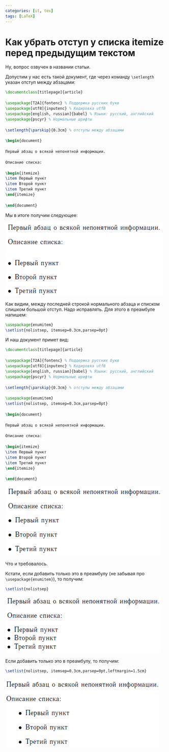 ```yaml
---
categories: [it, tex]
tags: [LaTeX]
---
```


# Как убрать отступ у списка itemize перед предыдущим текстом

Ну, вопрос озвучен в названии статьи.

Допустим у нас есть такой документ, где через команду `\setlength` указан отступ между абзацами:

```tex
\documentclass[titlepage]{article}

\usepackage[T2A]{fontenc} % Поддержка русских букв
\usepackage[utf8]{inputenc} % Кодировка utf8
\usepackage[english, russian]{babel} % Языки: русский, английский
\usepackage{pscyr} % Нормальные шрифты

\setlength{\parskip}{0.3cm} % отступы между абзацами

\begin{document}

Первый абзац о всякой непонятной информации.

Описание списка:

\begin{itemize}
\item Первый пункт
\item Второй пункт
\item Третий пункт
\end{itemize}

\end{document}
```

Мы в итоге получим следующее:

![Проблема с отступом между списком и абзацем](img/list_01.png)

Как видим, между последней строкой нормального абзаца и списком слишком большой отступ. Надо исправлять. Для этого в преамбуле напишем:

```tex
\usepackage{enumitem}
\setlist{nolistsep, itemsep=0.3cm,parsep=0pt}
```

И наш документ примет вид:

```tex
\documentclass[titlepage]{article}

\usepackage[T2A]{fontenc} % Поддержка русских букв
\usepackage[utf8]{inputenc} % Кодировка utf8
\usepackage[english, russian]{babel} % Языки: русский, английский
\usepackage{pscyr} % Нормальные шрифты

\setlength{\parskip}{0.3cm} % отступы между абзацами

\usepackage{enumitem}
\setlist{nolistsep, itemsep=0.3cm,parsep=0pt}

\begin{document}

Первый абзац о всякой непонятной информации.

Описание списка:

\begin{itemize}
\item Первый пункт
\item Второй пункт
\item Третий пункт
\end{itemize}

\end{document}
```

![Исправленный отступ между абзацем и списком](img/list_02.png)

Что и требовалось.

Кстати, если добавить только это в преамбулу (не забывая про `\usepackage{enumitem}`), то получим:

```tex
\setlist{nolistsep}
```

![Список, где между элементами нет лишнего расстояния](img/list_03.png)

Если добавить только это в преамбулу, то получим:

```tex
\setlist{nolistsep, itemsep=0.3cm,parsep=0pt,leftmargin=1.5cm}
```

![Список, где между элементами расстояние определяется пользователем](img/result.png)
